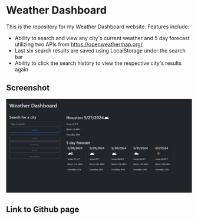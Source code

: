 # Weather Dashboard

This is the repository for my Weather Dashboard website. Features include:

* Ability to search and view any city's current weather and 5 day forecast utilizing two APIs from https://openweathermap.org/
* Last six search results are saved using LocalStorage under the search bar
* Ability to click the search history to view the respective city's results again

## Screenshot

![A screenshot of the finished first version of my "Weather Dashboard" wesbite.](./assets/pictures/Screenshot_27-5-2024_04145_127.0.0.1.jpeg)
## Link to Github page

